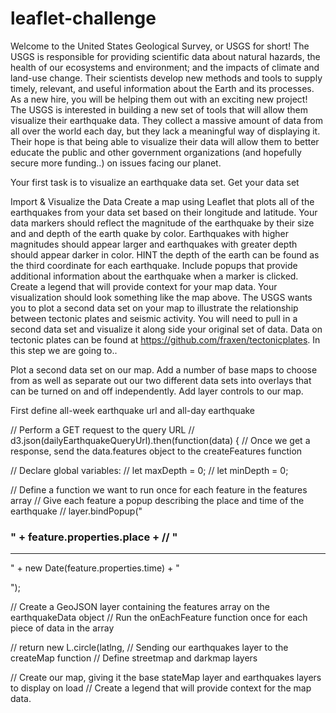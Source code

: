 # leaflet-challenge

Welcome to the United States Geological Survey, or USGS for short! The USGS is responsible for providing scientific data about natural hazards, the health of our ecosystems and environment; and the impacts of climate and land-use change. Their scientists develop new methods and tools to supply timely, relevant, and useful information about the Earth and its processes. As a new hire, you will be helping them out with an exciting new project!
The USGS is interested in building a new set of tools that will allow them visualize their earthquake data. They collect a massive amount of data from all over the world each day, but they lack a meaningful way of displaying it. Their hope is that being able to visualize their data will allow them to better educate the public and other government organizations (and hopefully secure more funding..) on issues facing our planet.

Your first task is to visualize an earthquake data set.
Get your data set

Import & Visualize the Data
Create a map using Leaflet that plots all of the earthquakes from your data set based on their longitude and latitude.
Your data markers should reflect the magnitude of the earthquake by their size and and depth of the earth quake by color. Earthquakes with higher magnitudes should appear larger and earthquakes with greater depth should appear darker in color.
HINT the depth of the earth can be found as the third coordinate for each earthquake.
Include popups that provide additional information about the earthquake when a marker is clicked.
Create a legend that will provide context for your map data.
Your visualization should look something like the map above.
The USGS wants you to plot a second data set on your map to illustrate the relationship between tectonic plates and seismic activity. You will need to pull in a second data set and visualize it along side your original set of data. Data on tectonic plates can be found at https://github.com/fraxen/tectonicplates.
In this step we are going to..

Plot a second data set on our map.
Add a number of base maps to choose from as well as separate out our two different data sets into overlays that can be turned on and off independently.
Add layer controls to our map.

First define all-week earthquake url and all-day earthquake 

// Perform a GET request to the query URL
// d3.json(dailyEarthquakeQueryUrl).then(function(data) {
// Once we get a response, send the data.features object to the createFeatures function

// Declare global variables: 
// let maxDepth = 0;
// let minDepth = 0;

// Define a function we want to run once for each feature in the features array
// Give each feature a popup describing the place and time of the earthquake
// layer.bindPopup("<h3>" + feature.properties.place +
//   "</h3><hr><p>" + new Date(feature.properties.time) + "</p>");

// Create a GeoJSON layer containing the features array on the earthquakeData object
// Run the onEachFeature function once for each piece of data in the array

// return new L.circle(latlng,
// Sending our earthquakes layer to the createMap function
// Define streetmap and darkmap layers

// Create our map, giving it the base stateMap layer and earthquakes layers to display on load
// Create a legend that will provide context for the map data.

